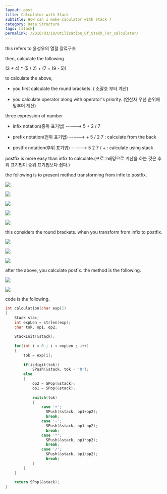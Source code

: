```yaml
---
layout: post
title: Calculator with Stack
subtitle: How can I make caculator with stack ?
category: Data Structure
tags: [stack]
permalink: /2016/03/18/Utilization_Of_Stack_For_calculator/
---
```


this refers to 윤성우의 열혈 잘료구조

then, calculate the following

(3 + 4) * (5 / 2) + (7 + (9 - 5))

to calculate the above,

  - you first calculate the round brackets. ( 소괄호 부터 계산)
  
  - you calculate operator along with operator's priority. (연산자 우선 순위에 맞추어 계산)
 
 
three expression of number 

  - infix notation(중위 표기법)    -----> 5 + 2 / 7
  
  - prefix notation(전위 표기법)   -----> + 5 / 2 7  : calculate from the back
  
  - postfix notation(후위 표기법)  -----> 5 2 7 / +  : calculate using stack
  
  postfix is more easy than infix to calculate.(프로그래밍으로 계산을 하는 것은 후위 표기법이 중위 표기법보다 쉽다.)
  
  the following is to present method transforming from infix to postfix.

  ![](/img/Image/DataStructure/2016-03-18-Utilization_Of_Stack_For_calculator/calculation1.png)
  
  
  ![](/img/Image/DataStructure/2016-03-18-Utilization_Of_Stack_For_calculator/calculation2.png)
  
  
  ![](/img/Image/DataStructure/2016-03-18-Utilization_Of_Stack_For_calculator/calculation3.png)
  
  
  ![](/img/Image/DataStructure/2016-03-18-Utilization_Of_Stack_For_calculator/calculation4.png)
  
  
  ![](/img/Image/DataStructure/2016-03-18-Utilization_Of_Stack_For_calculator/calculation5.png)
  
  this considers the round brackets. when you transform from infix to postfix.
  
  ![](/img/Image/DataStructure/2016-03-18-Utilization_Of_Stack_For_calculator/calculation6.png)
  
  
  ![](/img/Image/DataStructure/2016-03-18-Utilization_Of_Stack_For_calculator/calculation7.png)
  
  
  ![](/img/Image/DataStructure/2016-03-18-Utilization_Of_Stack_For_calculator/calculation8.png)
  

  after the above, you calculate posfix. the method is the following.
  
  ![](/img/Image/DataStructure/2016-03-18-Utilization_Of_Stack_For_calculator/calculation9.png)
  
  
  ![](/img/Image/DataStructure/2016-03-18-Utilization_Of_Stack_For_calculator/calculation10.png)
  
  
  code is the following.
  
```c
int calculation(char exp[])
{
    Stack stac;
    int expLen = strlen(exp);
    char tok, op1, op2;
    
    StackInit(&stack);
    
    for(int i = 0 ; i < expLen ; i++)
    {
        tok = exp[i];
        
        if(isdigit(tok))
            SPush(&stack, tok - '0');
        else
        {
            op2 = SPop(&stack);
            op1 = SPop(&stack);
            
            switch(tok)
            {
                case '+';
                  SPush(&stack, op1+op2);
                  break;
                case '-';
                  SPush(&stack, op1-op2);
                  break;
                case '*';
                  SPush(&stack, op1*op2);
                  break;
                case '/';
                  SPush(&stack, op1/op2);
                  break;
            }
        }
    }
    
    return SPop(&stack);
}
```
